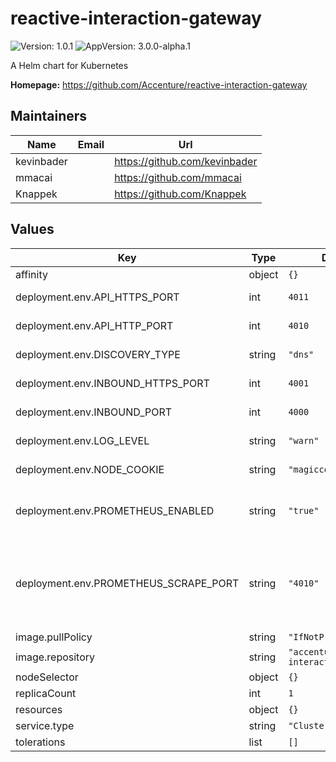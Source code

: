 # reactive-interaction-gateway

![Version: 1.0.1](https://img.shields.io/badge/Version-1.0.1-informational?style=flat-square) ![AppVersion: 3.0.0-alpha.1](https://img.shields.io/badge/AppVersion-3.0.0-alpha.1-informational?style=flat-square)

A Helm chart for Kubernetes

**Homepage:** <https://github.com/Accenture/reactive-interaction-gateway>

## Maintainers

| Name       | Email | Url                           |
| ---------- | ----- | ----------------------------- |
| kevinbader |       | https://github.com/kevinbader |
| mmacai     |       | https://github.com/mmacai     |
| Knappek    |       | https://github.com/Knappek    |

## Values

| Key                                   | Type   | Default                                    | Description                                                                                             |
| ------------------------------------- | ------ | ------------------------------------------ | ------------------------------------------------------------------------------------------------------- |
| affinity                              | object | `{}`                                       |                                                                                                         |
| deployment.env.API_HTTPS_PORT         | int    | `4011`                                     | See docs/rig-ops-guide.md                                                                               |
| deployment.env.API_HTTP_PORT          | int    | `4010`                                     | See docs/rig-ops-guide.md                                                                               |
| deployment.env.DISCOVERY_TYPE         | string | `"dns"`                                    | See docs/rig-ops-guide.md                                                                               |
| deployment.env.INBOUND_HTTPS_PORT     | int    | `4001`                                     | See docs/rig-ops-guide.md                                                                               |
| deployment.env.INBOUND_PORT           | int    | `4000`                                     | See docs/rig-ops-guide.md                                                                               |
| deployment.env.LOG_LEVEL              | string | `"warn"`                                   | See docs/rig-ops-guide.md                                                                               |
| deployment.env.NODE_COOKIE            | string | `"magiccookie"`                            | See docs/rig-ops-guide.md                                                                               |
| deployment.env.PROMETHEUS_ENABLED     | string | `"true"`                                   | Enables/disables scraping of metrics by Prometheus.                                                     |
| deployment.env.PROMETHEUS_SCRAPE_PORT | string | `"4010"`                                   | Which RIG port to use for scraping. Should be the same as `API_HTTP_PORT`, but represented as a string. |
| image.pullPolicy                      | string | `"IfNotPresent"`                           |                                                                                                         |
| image.repository                      | string | `"accenture/reactive-interaction-gateway"` |                                                                                                         |
| nodeSelector                          | object | `{}`                                       |                                                                                                         |
| replicaCount                          | int    | `1`                                        |                                                                                                         |
| resources                             | object | `{}`                                       |                                                                                                         |
| service.type                          | string | `"ClusterIP"`                              |                                                                                                         |
| tolerations                           | list   | `[]`                                       |                                                                                                         |
